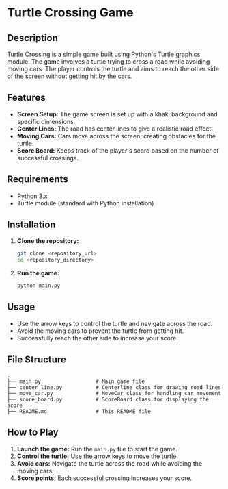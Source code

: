 # Turtle Crossing Game

## Description

Turtle Crossing is a simple game built using Python's Turtle graphics module. The game involves a turtle trying to cross a road while avoiding moving cars. The player controls the turtle and aims to reach the other side of the screen without getting hit by the cars.

## Features

- **Screen Setup:** The game screen is set up with a khaki background and specific dimensions.
- **Center Lines:** The road has center lines to give a realistic road effect.
- **Moving Cars:** Cars move across the screen, creating obstacles for the turtle.
- **Score Board:** Keeps track of the player's score based on the number of successful crossings.

## Requirements

- Python 3.x
- Turtle module (standard with Python installation)

## Installation

1. **Clone the repository:**
    ```bash
    git clone <repository_url>
    cd <repository_directory>
    ```

2. **Run the game:**
    ```bash
    python main.py
    ```

## Usage

- Use the arrow keys to control the turtle and navigate across the road.
- Avoid the moving cars to prevent the turtle from getting hit.
- Successfully reach the other side to increase your score.

## File Structure

```
.
├── main.py                  # Main game file
├── center_line.py           # Centerline class for drawing road lines
├── move_car.py              # MoveCar class for handling car movement
├── score_board.py           # ScoreBoard class for displaying the score
├── README.md                # This README file
```

## How to Play

1. **Launch the game:** Run the `main.py` file to start the game.
2. **Control the turtle:** Use the arrow keys to move the turtle.
3. **Avoid cars:** Navigate the turtle across the road while avoiding the moving cars.
4. **Score points:** Each successful crossing increases your score.

